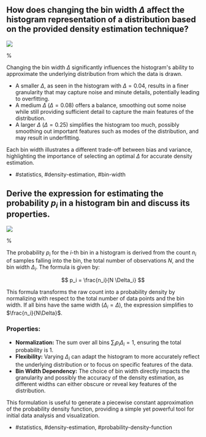 ## How does changing the bin width $\Delta$ affect the histogram representation of a distribution based on the provided density estimation technique?

![](https://cdn.mathpix.com/cropped/2024_05_13_1386240291c0269943e6g-1.jpg?height=513&width=628&top_left_y=244&top_left_x=956)

%

Changing the bin width $\Delta$ significantly influences the histogram's ability to approximate the underlying distribution from which the data is drawn. 

- A smaller $\Delta$, as seen in the histogram with $\Delta=0.04$, results in a finer granularity that may capture noise and minute details, potentially leading to overfitting.
- A medium $\Delta$ ($\Delta=0.08$) offers a balance, smoothing out some noise while still providing sufficient detail to capture the main features of the distribution.
- A larger $\Delta$ ($\Delta=0.25$) simplifies the histogram too much, possibly smoothing out important features such as modes of the distribution, and may result in underfitting.

Each bin width illustrates a different trade-off between bias and variance, highlighting the importance of selecting an optimal $\Delta$ for accurate density estimation.

- #statistics, #density-estimation, #bin-width

## Derive the expression for estimating the probability $p_i$ in a histogram bin and discuss its properties.

![](https://cdn.mathpix.com/cropped/2024_05_13_1386240291c0269943e6g-1.jpg?height=513&width=628&top_left_y=244&top_left_x=956)

%

The probability $p_i$ for the $i$-th bin in a histogram is derived from the count $n_i$ of samples falling into the bin, the total number of observations $N$, and the bin width $\Delta_i$. The formula is given by:

$$
p_i = \frac{n_i}{N \Delta_i}
$$

This formula transforms the raw count into a probability density by normalizing with respect to the total number of data points and the bin width. If all bins have the same width ($\Delta_i = \Delta$), the expression simplifies to $\frac{n_i}{N\Delta}$. 

### Properties:
- **Normalization:** The sum over all bins $\sum_i p_i \Delta_i = 1$, ensuring the total probability is 1.
- **Flexibility:** Varying $\Delta_i$ can adapt the histogram to more accurately reflect the underlying distribution or to focus on specific features of the data.
- **Bin Width Dependency:** The choice of bin width directly impacts the granularity and possibly the accuracy of the density estimation, as different widths can either obscure or reveal key features of the distribution.

This formulation is useful to generate a piecewise constant approximation of the probability density function, providing a simple yet powerful tool for initial data analysis and visualization.

- #statistics, #density-estimation, #probability-density-function